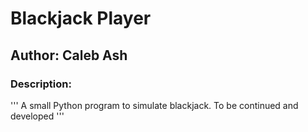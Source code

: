 # Blackjack Player
## Author: Caleb Ash

### Description:
'''
A small Python program to simulate blackjack. To be continued and developed
'''